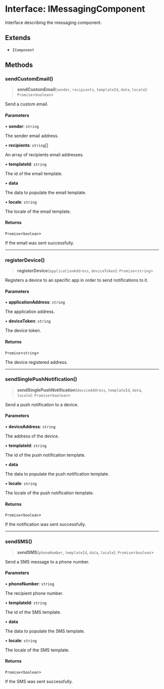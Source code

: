 # Interface: IMessagingComponent

Interface describing the messaging component.

## Extends

- `IComponent`

## Methods

### sendCustomEmail()

> **sendCustomEmail**(`sender`, `recipients`, `templateId`, `data`, `locale`): `Promise`\<`boolean`\>

Send a custom email.

#### Parameters

• **sender**: `string`

The sender email address.

• **recipients**: `string`[]

An array of recipients email addresses.

• **templateId**: `string`

The id of the email template.

• **data**

The data to populate the email template.

• **locale**: `string`

The locale of the email template.

#### Returns

`Promise`\<`boolean`\>

If the email was sent successfully.

***

### registerDevice()

> **registerDevice**(`applicationAddress`, `deviceToken`): `Promise`\<`string`\>

Registers a device to an specific app in order to send notifications to it.

#### Parameters

• **applicationAddress**: `string`

The application address.

• **deviceToken**: `string`

The device token.

#### Returns

`Promise`\<`string`\>

The device registered address.

***

### sendSinglePushNotification()

> **sendSinglePushNotification**(`deviceAddress`, `templateId`, `data`, `locale`): `Promise`\<`boolean`\>

Send a push notification to a device.

#### Parameters

• **deviceAddress**: `string`

The address of the device.

• **templateId**: `string`

The id of the push notification template.

• **data**

The data to populate the push notification template.

• **locale**: `string`

The locale of the push notification template.

#### Returns

`Promise`\<`boolean`\>

If the notification was sent successfully.

***

### sendSMS()

> **sendSMS**(`phoneNumber`, `templateId`, `data`, `locale`): `Promise`\<`boolean`\>

Send a SMS message to a phone number.

#### Parameters

• **phoneNumber**: `string`

The recipient phone number.

• **templateId**: `string`

The id of the SMS template.

• **data**

The data to populate the SMS template.

• **locale**: `string`

The locale of the SMS template.

#### Returns

`Promise`\<`boolean`\>

If the SMS was sent successfully.
